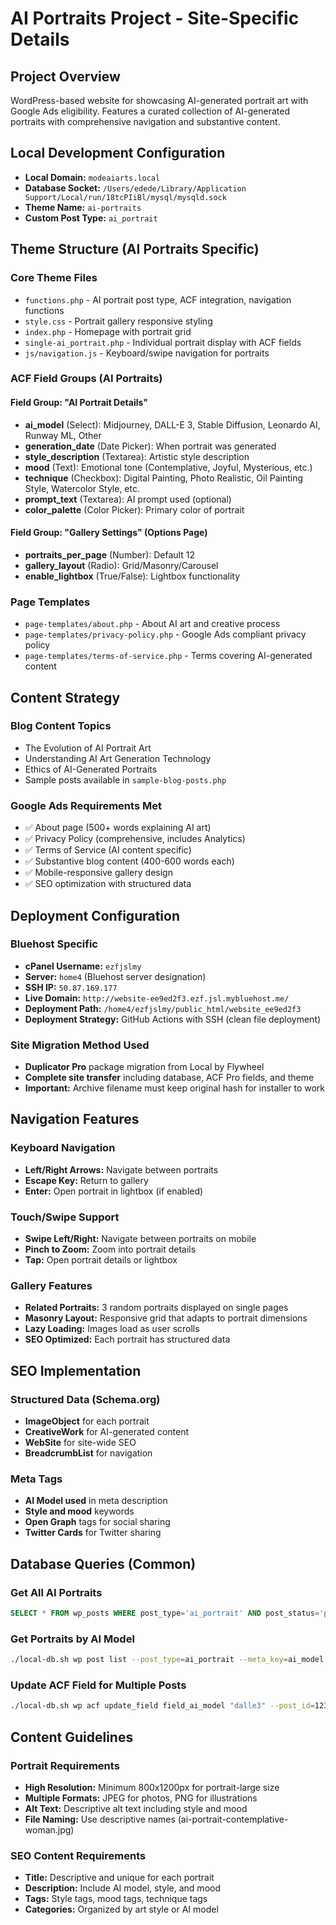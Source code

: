 # AI Portraits Project - Site-Specific Details

## Project Overview

WordPress-based website for showcasing AI-generated portrait art with Google Ads eligibility. Features a curated collection of AI-generated portraits with comprehensive navigation and substantive content.

## Local Development Configuration

- **Local Domain:** `modeaiarts.local`
- **Database Socket:** `/Users/edede/Library/Application Support/Local/run/18tcPIiBl/mysql/mysqld.sock`
- **Theme Name:** `ai-portraits`
- **Custom Post Type:** `ai_portrait`

## Theme Structure (AI Portraits Specific)

### Core Theme Files
- `functions.php` - AI portrait post type, ACF integration, navigation functions
- `style.css` - Portrait gallery responsive styling
- `index.php` - Homepage with portrait grid
- `single-ai_portrait.php` - Individual portrait display with ACF fields
- `js/navigation.js` - Keyboard/swipe navigation for portraits

### ACF Field Groups (AI Portraits)

#### Field Group: "AI Portrait Details"
- **ai_model** (Select): Midjourney, DALL-E 3, Stable Diffusion, Leonardo AI, Runway ML, Other
- **generation_date** (Date Picker): When portrait was generated
- **style_description** (Textarea): Artistic style description  
- **mood** (Text): Emotional tone (Contemplative, Joyful, Mysterious, etc.)
- **technique** (Checkbox): Digital Painting, Photo Realistic, Oil Painting Style, Watercolor Style, etc.
- **prompt_text** (Textarea): AI prompt used (optional)
- **color_palette** (Color Picker): Primary color of portrait

#### Field Group: "Gallery Settings" (Options Page)
- **portraits_per_page** (Number): Default 12
- **gallery_layout** (Radio): Grid/Masonry/Carousel
- **enable_lightbox** (True/False): Lightbox functionality

### Page Templates
- `page-templates/about.php` - About AI art and creative process
- `page-templates/privacy-policy.php` - Google Ads compliant privacy policy
- `page-templates/terms-of-service.php` - Terms covering AI-generated content

## Content Strategy

### Blog Content Topics
- The Evolution of AI Portrait Art
- Understanding AI Art Generation Technology
- Ethics of AI-Generated Portraits
- Sample posts available in `sample-blog-posts.php`

### Google Ads Requirements Met
- ✅ About page (500+ words explaining AI art)
- ✅ Privacy Policy (comprehensive, includes Analytics)  
- ✅ Terms of Service (AI content specific)
- ✅ Substantive blog content (400-600 words each)
- ✅ Mobile-responsive gallery design
- ✅ SEO optimization with structured data

## Deployment Configuration

### Bluehost Specific
- **cPanel Username:** `ezfjslmy` 
- **Server:** `home4` (Bluehost server designation)
- **SSH IP:** `50.87.169.177`
- **Live Domain:** `http://website-ee9ed2f3.ezf.jsl.mybluehost.me/`
- **Deployment Path:** `/home4/ezfjslmy/public_html/website_ee9ed2f3`
- **Deployment Strategy:** GitHub Actions with SSH (clean file deployment)

### Site Migration Method Used
- **Duplicator Pro** package migration from Local by Flywheel
- **Complete site transfer** including database, ACF Pro fields, and theme
- **Important:** Archive filename must keep original hash for installer to work

## Navigation Features

### Keyboard Navigation
- **Left/Right Arrows:** Navigate between portraits
- **Escape Key:** Return to gallery
- **Enter:** Open portrait in lightbox (if enabled)

### Touch/Swipe Support
- **Swipe Left/Right:** Navigate between portraits on mobile
- **Pinch to Zoom:** Zoom into portrait details
- **Tap:** Open portrait details or lightbox

### Gallery Features
- **Related Portraits:** 3 random portraits displayed on single pages
- **Masonry Layout:** Responsive grid that adapts to portrait dimensions
- **Lazy Loading:** Images load as user scrolls
- **SEO Optimized:** Each portrait has structured data

## SEO Implementation

### Structured Data (Schema.org)
- **ImageObject** for each portrait
- **CreativeWork** for AI-generated content
- **WebSite** for site-wide SEO
- **BreadcrumbList** for navigation

### Meta Tags
- **AI Model used** in meta description
- **Style and mood** keywords
- **Open Graph** tags for social sharing
- **Twitter Cards** for Twitter sharing

## Database Queries (Common)

### Get All AI Portraits
```sql
SELECT * FROM wp_posts WHERE post_type='ai_portrait' AND post_status='publish';
```

### Get Portraits by AI Model
```bash
./local-db.sh wp post list --post_type=ai_portrait --meta_key=ai_model --meta_value=midjourney
```

### Update ACF Field for Multiple Posts
```bash
./local-db.sh wp acf update_field field_ai_model "dalle3" --post_id=123
```

## Content Guidelines

### Portrait Requirements
- **High Resolution:** Minimum 800x1200px for portrait-large size
- **Multiple Formats:** JPEG for photos, PNG for illustrations
- **Alt Text:** Descriptive alt text including style and mood
- **File Naming:** Use descriptive names (ai-portrait-contemplative-woman.jpg)

### SEO Content Requirements
- **Title:** Descriptive and unique for each portrait
- **Description:** Include AI model, style, and mood
- **Tags:** Style tags, mood tags, technique tags
- **Categories:** Organized by art style or AI model